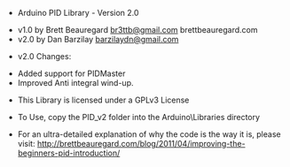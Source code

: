 * Arduino PID Library - Version 2.0
 - v1.0 by Brett Beauregard <br3ttb@gmail.com> brettbeauregard.com
 - v2.0 by Dan Barzilay <barzilaydn@gmail.com>

* v2.0 Changes:
 - Added support for PIDMaster
 - Improved Anti integral wind-up.

* This Library is licensed under a GPLv3 License

 - To Use, copy the PID_v2 folder into the Arduino\Libraries directory

 - For an ultra-detailed explanation of why the code is the way it is, please visit: 
   http://brettbeauregard.com/blog/2011/04/improving-the-beginners-pid-introduction/

